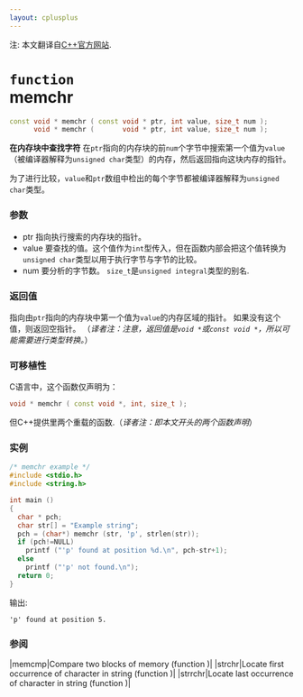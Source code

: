 ```yaml
---
layout: cplusplus
---
```

注: 本文翻译自[C++官方网站](http://www.cplusplus.com/reference/cstring/memchr/).

# `function`<br/>memchr
```c++
const void * memchr ( const void * ptr, int value, size_t num );
      void * memchr (       void * ptr, int value, size_t num );
```

**在内存块中查找字符**
在`ptr`指向的内存块的前`num`个字节中搜索第一个值为`value`（被编译器解释为`unsigned char`类型）的内存，然后返回指向这块内存的指针。

为了进行比较，`value`和`ptr`数组中检出的每个字节都被编译器解释为`unsigned char`类型。

<!--
Locate character in block of memory
Searches within the first num bytes of the block of memory pointed by ptr for the first occurrence of value (interpreted as an unsigned char), and returns a pointer to it.

Both value and each of the bytes checked on the the ptr array are interpreted as unsigned char for the comparison.
-->

### 参数<!--Parameters-->

* ptr
指向执行搜索的内存块的指针。
* value
要查找的值。这个值作为`int`型传入，但在函数内部会把这个值转换为`unsigned char`类型以用于执行字节与字节的比较。
* num
要分析的字节数。
`size_t`是`unsigned integral`类型的别名.

<!--
ptr
Pointer to the block of memory where the search is performed.
value
Value to be located. The value is passed as an int, but the function performs a byte per byte search using the unsigned char conversion of this value.
num
Number of bytes to be analyzed.
size_t is an unsigned integral type.
-->

### 返回值<!--Return Value-->

指向由`ptr`指向的内存块中第一个值为`value`的内存区域的指针。
如果没有这个值，则返回空指针。
（*译者注：注意，返回值是`void *`或`const void *`，所以可能需要进行类型转换。*）

<!--
A pointer to the first occurrence of value in the block of memory pointed by ptr.
If the value is not found, the function returns a null pointer.
-->

### 可移植性<!--Portability-->

C语言中，这个函数仅声明为：
```c++
void * memchr ( const void *, int, size_t );
```
但C++提供里两个重载的函数.（*译者注：即本文开头的两个函数声明*）

<!--
In C, this function is only declared as:
```
void * memchr ( const void *, int, size_t );
```
instead of the two overloaded versions provided in C++.
-->

### 实例<!--Example-->
```c++
/* memchr example */
#include <stdio.h>
#include <string.h>

int main ()
{
  char * pch;
  char str[] = "Example string";
  pch = (char*) memchr (str, 'p', strlen(str));
  if (pch!=NULL)
    printf ("'p' found at position %d.\n", pch-str+1);
  else
    printf ("'p' not found.\n");
  return 0;
}
```
输出:
```
'p' found at position 5.
```

### 参阅<!--See also-->

|memcmp|Compare two blocks of memory (function )|
|strchr|Locate first occurrence of character in string (function )|
|strrchr|Locate last occurrence of character in string (function )|
